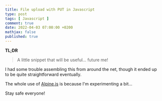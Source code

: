 ```yaml
---
title: File upload with PUT in Javascript
type: post
tags: [ Javascript ]
comment: true
date: 2022-04-03 07:00:00 +0200
mathjax: false
published: true
---
```


**TL;DR**

> A little snippet that will be useful... future me!

I had some trouble assembling this from around the net, though it ended
up to be quite straightforward eventually.

<script src="https://gitlab.com/polettix/notechs/-/snippets/2284070.js"></script>

The whole use of [Alpine.js][] is because I'm experimenting a bit...

Stay safe everyone!

[Perl]: https://www.perl.org/
[Raku]: https://raku.org/
[Alpine.js]: https://alpinejs.dev/
